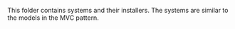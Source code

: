 This folder contains systems and their installers. The systems are similar to the models in the MVC pattern.